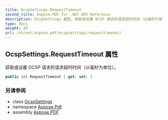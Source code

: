 ```yaml
---
title: OcspSettings.RequestTimeout
second_title: Aspose.PDF for .NET API Reference
description: OcspSettings 属性。获取或设置 OCSP 请求的请求超时时间（以毫秒为单位）
type: docs
weight: 20
url: /zh/net/aspose.pdf/ocspsettings/requesttimeout/
---
```

## OcspSettings.RequestTimeout 属性

获取或设置 OCSP 请求的请求超时时间（以毫秒为单位）。

```csharp
public int RequestTimeout { get; set; }
```

### 另请参阅

* class [OcspSettings](../)
* namespace [Aspose.Pdf](../../../aspose.pdf/)
* assembly [Aspose.PDF](../../../)